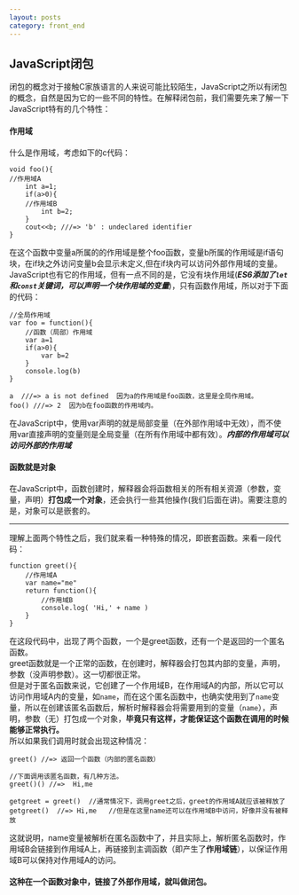 ```yaml
---
layout: posts
category: front_end
---
```


## JavaScript闭包
闭包的概念对于接触C家族语言的人来说可能比较陌生，JavaScript之所以有闭包的概念，自然是因为它的一些不同的特性。在解释闭包前，我们需要先来了解一下JavaScript特有的几个特性：  
#### 作用域
什么是作用域，考虑如下的c代码：   

    void foo(){
    //作用域A
		int a=1;
		if(a>0){ 
		//作用域B
			int b=2;
		}
		cout<<b; ///=> 'b' : undeclared identifier
    }
  
在这个函数中变量a所属的的作用域是整个foo函数，变量b所属的作用域是if语句块，在if块之外访问变量b会显示未定义,但在if块内可以访问外部作用域的变量。  
JavaScript也有它的作用域，但有一点不同的是，它没有块作用域(***ES6添加了`let`和`const`关键词，可以声明一个块作用域的变量***)，只有函数作用域，所以对于下面的代码：  
	
	//全局作用域
	var foo = function(){
		//函数（局部）作用域
		var a=1
		if(a>0){
			var b=2
		}
		console.log(b)  
	}

	a  ///=> a is not defined  因为a的作用域是foo函数，这里是全局作用域。
	foo() ///=> 2  因为b在foo函数的作用域内。

在JavaScript中，使用var声明的就是局部变量（在外部作用域中无效），而不使用var直接声明的变量则是全局变量（在所有作用域中都有效）。***内部的作用域可以访问外部的作用域***
#### 函数就是对象 
在JavaScript中，函数创建时，解释器会将函数相关的所有相关资源（参数，变量，声明）**打包成一个对象**，还会执行一些其他操作(我们后面在讲)。需要注意的是，对象可以是嵌套的。
***  
理解上面两个特性之后，我们就来看一种特殊的情况，即嵌套函数。来看一段代码：

	function greet(){
		//作用域A
		var name="me"
		return function(){
			//作用域B
			console.log( 'Hi,' + name )
		}
	}

在这段代码中，出现了两个函数，一个是greet函数，还有一个是返回的一个匿名函数。  
greet函数就是一个正常的函数，在创建时，解释器会打包其内部的变量，声明，参数（没声明参数）。这一切都很正常。  
但是对于匿名函数来说，它创建了一个作用域B，在作用域A的内部，所以它可以访问作用域A内的变量，如`name`，而在这个匿名函数中，也确实使用到了`name`变量，所以在创建该匿名函数后，解析时解释器会将需要用到的变量（`name`），声明，参数（无）打包成一个对象，**毕竟只有这样，才能保证这个函数在调用的时候能够正常执行。**   
所以如果我们调用时就会出现这种情况：

	greet() //=> 返回一个函数（内部的匿名函数）
	
	//下面调用该匿名函数，有几种方法。	
	greet()() //=>  Hi,me
	
	getgreet = greet()  //通常情况下，调用greet之后，greet的作用域A就应该被释放了
	getgreet()  //=> Hi,me   //但是在这里name还可以在作用域B中访问，好像并没有被释放

这就说明，name变量被解析在匿名函数中了，并且实际上，解析匿名函数时，作用域B会链接到作用域A上，再链接到主调函数（即产生了**作用域链**），以保证作用域B可以保持对作用域A的访问。

#### 这种在一个函数对象中，链接了外部作用域，就叫做闭包。
